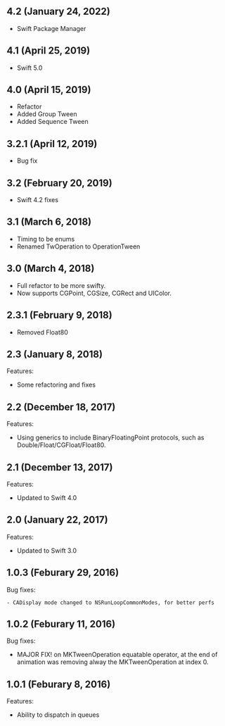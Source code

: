 ## 4.2 (January 24, 2022)

- Swift Package Manager

## 4.1 (April 25, 2019)

- Swift 5.0

## 4.0 (April 15, 2019)

- Refactor
- Added Group Tween
- Added Sequence Tween

## 3.2.1 (April 12, 2019)

- Bug fix

## 3.2 (February 20, 2019)

- Swift 4.2 fixes

## 3.1 (March 6, 2018)

- Timing to be enums
- Renamed TwOperation to OperationTween

## 3.0 (March 4, 2018)

- Full refactor to be more swifty.
- Now supports CGPoint, CGSize, CGRect and UIColor.

## 2.3.1 (February 9, 2018)

- Removed Float80

## 2.3 (January 8, 2018)

Features:

- Some refactoring and fixes

## 2.2 (December 18, 2017)

Features:

- Using generics to include BinaryFloatingPoint protocols, such as Double/Float/CGFloat/Float80.

## 2.1 (December 13, 2017)

Features:

- Updated to Swift 4.0

## 2.0 (January 22, 2017)

Features:

  - Updated to Swift 3.0
  
## 1.0.3 (Feburary 29, 2016)

Bug fixes:
	
	- CADisplay mode changed to NSRunLoopCommonModes, for better perfs

## 1.0.2 (Feburary 11, 2016)

Bug fixes:

  - MAJOR FIX! on MKTweenOperation equatable operator, at the end of animation was removing alway the MKTweenOperation at index 0.

## 1.0.1 (Feburary 8, 2016)

Features:

  - Ability to dispatch in queues
